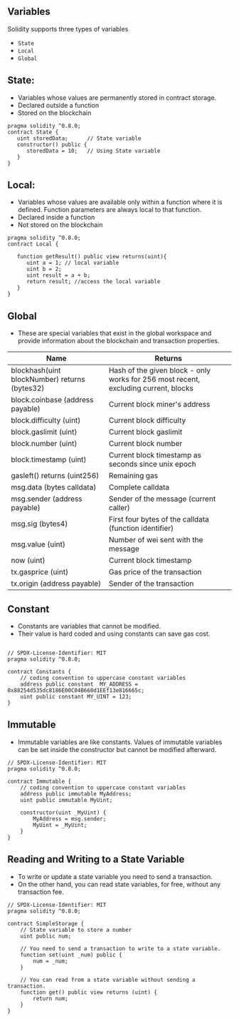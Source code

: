 ## Variables

Solidity supports three types of variables
- `State`
- `Local`
- `Global`

## State: 
- Variables whose values are permanently stored in contract storage.
- Declared outside a function
- Stored on the blockchain

```solidity
pragma solidity ^0.8.0;
contract State {
   uint storedData;      // State variable
   constructor() public {
      storedData = 10;   // Using State variable
   }
}
```

## Local:
- Variables whose values are available only within a function where it is defined. Function parameters are always local to that function.
- Declared inside a function
- Not stored on the blockchain

```solidity
pragma solidity ^0.8.0;
contract Local {
   
   function getResult() public view returns(uint){
      uint a = 1; // local variable
      uint b = 2;
      uint result = a + b;
      return result; //access the local variable
   }
}
```

## Global
- These are special variables that exist in the global workspace and provide information about the blockchain and transaction properties.

|Name |	Returns|
|----|----|
|blockhash(uint blockNumber) returns (bytes32)|	Hash of the given block - only works for 256 most recent, excluding current, blocks|
|block.coinbase (address payable)|	Current block miner's address|
|block.difficulty (uint)|	Current block difficulty|
|block.gaslimit (uint)|	Current block gaslimit|
|block.number (uint)|	Current block number|
|block.timestamp (uint)|	Current block timestamp as seconds since unix epoch|
|gasleft() returns (uint256)|	Remaining gas|
|msg.data (bytes calldata)|	Complete calldata|
|msg.sender (address payable)|	Sender of the message (current caller)|
|msg.sig (bytes4)|	First four bytes of the calldata (function identifier)|
|msg.value (uint)|	Number of wei sent with the message|
|now (uint)|	Current block timestamp|
|tx.gasprice (uint)|	Gas price of the transaction|
|tx.origin (address payable)|	Sender of the transaction|

## Constant

- Constants are variables that cannot be modified.
- Their value is hard coded and using constants can save gas cost.

```solidity

// SPDX-License-Identifier: MIT
pragma solidity ^0.8.0;

contract Constants {
    // coding convention to uppercase constant variables
    address public constant  MY_ADDRESS = 0x88254d535dc8186E00C04B660d1EEf13e816665c;
    uint public constant MY_UINT = 123;
}

```

## Immutable

- Immutable variables are like constants. Values of immutable variables can be set inside the constructor but cannot be modified afterward.

```solidity
// SPDX-License-Identifier: MIT
pragma solidity ^0.8.0;

contract Immutable {
    // coding convention to uppercase constant variables
    address public immutable MyAddress;
    uint public immutable MyUint;

    constructor(uint _MyUint) {
        MyAddress = msg.sender;
        MyUint = _MyUint;
    }
}
```

## Reading and Writing to a State Variable

- To write or update a state variable you need to send a transaction.
- On the other hand, you can read state variables, for free, without any transaction fee.

```solidity
// SPDX-License-Identifier: MIT
pragma solidity ^0.8.0;

contract SimpleStorage {
    // State variable to store a number
    uint public num;

    // You need to send a transaction to write to a state variable.
    function set(uint _num) public {
        num = _num;
    }

    // You can read from a state variable without sending a transaction.
    function get() public view returns (uint) {
        return num;
    }
}
```


